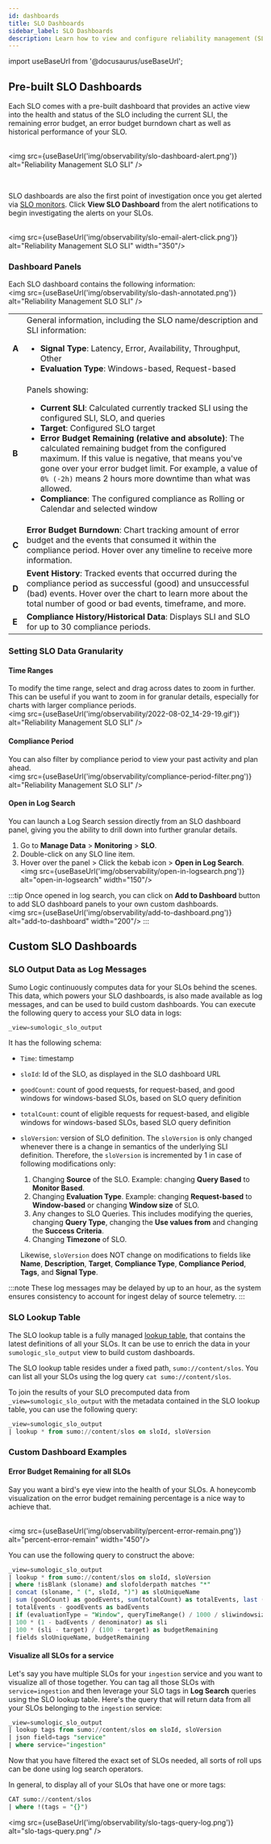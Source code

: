 ```yaml
---
id: dashboards
title: SLO Dashboards
sidebar_label: SLO Dashboards
description: Learn how to view and configure reliability management (SLO) dashboards.
---
```


import useBaseUrl from '@docusaurus/useBaseUrl';

## Pre-built SLO Dashboards

Each SLO comes with a pre-built dashboard that provides an active view into the health and status of the SLO including the current SLI, the remaining error budget, an error budget burndown chart as well as historical performance of your SLO.

<br/><img src={useBaseUrl('img/observability/slo-dashboard-alert.png')} alt="Reliability Management SLO SLI" />

<br/>

SLO dashboards are also the first point of investigation once you get alerted via [SLO monitors](/docs/observability/reliability-management-slo/alerts/#create-an-slo-monitor). Click **View SLO Dashboard** from the alert notifications to begin investigating the alerts on your SLOs.

<br/><img src={useBaseUrl('img/observability/slo-email-alert-click.png')} alt="Reliability Management SLO SLI" width="350"/>

### Dashboard Panels

Each SLO dashboard contains the following information:<br/><img src={useBaseUrl('img/observability/slo-dash-annotated.png')} alt="Reliability Management SLO SLI" />

<table>
  <tr>
   <td><strong>A</strong>
   </td>
   <td>General information, including the SLO name/description and SLI information:
<ul>
<li><strong>Signal Type</strong>: Latency, Error, Availability, Throughput, Other</li>
<li><strong>Evaluation Type</strong>: Windows-based, Request-based</li>
</ul>
   </td>
  </tr>
  <tr>
   <td><strong>B</strong>
   </td>
   <td>Panels showing:
<ul>
<li><strong>Current SLI</strong>: Calculated currently tracked SLI using the configured SLI, SLO, and queries</li>
<li><strong>Target</strong>: Configured SLO target</li>
<li><strong>Error Budget Remaining (relative and absolute)</strong>: The calculated remaining budget from the configured maximum. If this value is negative, that means you've gone over your error budget limit. For example, a value of <code>0% (-2h)</code> means 2 hours more downtime than what was allowed.</li>
<li><strong>Compliance</strong>: The configured compliance as Rolling or Calendar and selected window</li>
</ul>
   </td>
  </tr>
  <tr>
   <td><strong>C</strong>
   </td>
   <td><strong>Error Budget Burndown</strong>: Chart tracking amount of error budget and the events that consumed it within the compliance period. Hover over any timeline to receive more information.
   </td>
  </tr>
  <tr>
   <td><strong>D</strong>
   </td>
   <td><strong>Event History</strong>: Tracked events that occurred during the compliance period as successful (good) and unsuccessful (bad) events. Hover over the chart to learn more about the total number of good or bad events, timeframe, and more.
   </td>
  </tr>
  <tr>
   <td><strong>E</strong>
   </td>
   <td><strong>Compliance History/Historical Data</strong>: Displays SLI and SLO for up to 30 compliance periods.
   </td>
  </tr>
</table>


### Setting SLO Data Granularity

#### Time Ranges

To modify the time range, select and drag across dates to zoom in further. This can be useful if you want to zoom in for granular details, especially for charts with larger compliance periods.<br/><img src={useBaseUrl('img/observability/2022-08-02_14-29-19.gif')} alt="Reliability Management SLO SLI" />

#### Compliance Period

You can also filter by compliance period to view your past activity and plan ahead.<br/><img src={useBaseUrl('img/observability/compliance-period-filter.png')} alt="Reliability Management SLO SLI" />

#### Open in Log Search

You can launch a Log Search session directly from an SLO dashboard panel, giving you the ability to drill down into further granular details.
1. Go to **Manage Data** > **Monitoring** > **SLO**.
1. Double-click on any SLO line item.
1. Hover over the panel > Click the kebab icon > **Open in Log Search**.<br/><img src={useBaseUrl('img/observability/open-in-logsearch.png')} alt="open-in-logsearch" width="150"/>

:::tip
Once opened in log search, you can click on **Add to Dashboard** button to add SLO dashboard panels to your own custom dashboards.<br/><img src={useBaseUrl('img/observability/add-to-dashboard.png')} alt="add-to-dashboard" width="200"/>
:::


## Custom SLO Dashboards

### SLO Output Data as Log Messages

Sumo Logic continuously computes data for your SLOs behind the scenes. This data, which powers your SLO dashboards, is also made available as log messages, and can be used to build custom dashboards. You can execute the following query to access your SLO data in logs:

```sql
_view=sumologic_slo_output
```

It has the following schema:

* `Time`: timestamp
* `sloId`: Id of the SLO, as displayed in the SLO dashboard URL
* `goodCount`: count of good requests, for request-based, and good windows for windows-based SLOs, based on SLO query definition
* `totalCount`: count of eligible requests for request-based, and eligible windows for windows-based SLOs, based SLO query definition
* `sloVersion`: version of SLO definition. The `sloVersion` is only changed whenever there is a change in semantics of the underlying SLI definition. Therefore, the `sloVersion` is incremented by 1 in case of following modifications only:
   1. Changing <strong>Source</strong> of the SLO. Example: changing <strong>Query Based</strong> to <strong>Monitor Based</strong>.
   2. Changing <strong>Evaluation Type</strong>. Example: changing <strong>Request-based</strong> to <strong>Window-based</strong> or changing <strong>Window size</strong> of SLO.
   3. Any changes to SLO Queries. This includes modifying the queries, changing <strong>Query Type</strong>, changing the <strong>Use values from</strong> and changing the <strong>Success Criteria</strong>.
   4. Changing <strong>Timezone</strong> of SLO. 
  
  Likewise, `sloVersion` does NOT change on modifications to fields like **Name**, **Description**, **Target**, **Compliance Type**, **Compliance Period**, **Tags**, and **Signal Type**.

:::note
These log messages may be delayed by up to an hour, as the system ensures consistency to account for ingest delay of source telemetry.
:::

### SLO Lookup Table

The SLO lookup table is a fully managed [lookup table](/docs/search/lookup-tables/create-lookup-table/#introduction-to-lookup-tables), that contains the latest definitions of all your SLOs. It can be use to enrich the data in your `sumologic_slo_output` view to build custom dashboards.

The SLO lookup table resides under a fixed path, `sumo://content/slos`. You can list all your SLOs using the log query `cat sumo://content/slos`.


To join the results of your SLO precomputed data from `_view=sumologic_slo_output` with the metadata contained in the SLO lookup table, you can use the following query:
  ```sql
  _view=sumologic_slo_output
  | lookup * from sumo://content/slos on sloId, sloVersion
  ```

### Custom Dashboard Examples

#### Error Budget Remaining for all SLOs

Say you want a bird's eye view into the health of your SLOs. A honeycomb visualization on the error budget remaining percentage is a nice way to achieve that.

<br/><img src={useBaseUrl('img/observability/percent-error-remain.png')} alt="percent-error-remain" width="450"/>

You can use the following query to construct the above:

```sql
_view=sumologic_slo_output
| lookup * from sumo://content/slos on sloId, sloVersion
| where !isBlank (sloname) and slofolderpath matches "*"
| concat (sloname, " (", sloId, ")") as sloUniqueName
| sum (goodCount) as goodEvents, sum(totalCount) as totalEvents, last (compliancetarget) as target, last(slofolderpath) as sloPath, last(sliwindowsize) as sliwindowsize, last(slievaluationtype) as evaluationType by sloUniqueName
| totalEvents - goodEvents as badEvents
| if (evaluationType = "Window", queryTimeRange() / 1000 / sliwindowsize, totalEvents) as denominator
| 100 * (1 - badEvents / denominator) as sli
| 100 * (sli - target) / (100 - target) as budgetRemaining
| fields sloUniqueName, budgetRemaining
```

#### Visualize all SLOs for a service

Let's say you have multiple SLOs for your `ingestion` service and you want to visualize all of those together. You can tag all those SLOs with `service=ingestion` and then leverage your SLO tags in **Log Search** queries using the SLO lookup table. Here's the query that will return data from all your SLOs belonging to the `ingestion` service:

```sql
_view=sumologic_slo_output
| lookup tags from sumo://content/slos on sloId, sloVersion
| json field=tags "service"
| where service="ingestion"
```

Now that you have filtered the exact set of SLOs needed, all sorts of roll ups can be done using log search operators.

In general, to display all of your SLOs that have one or more tags:

```sql
CAT sumo://content/slos
| where !(tags = "{}")
```

<img src={useBaseUrl('img/observability/slo-tags-query-log.png')} alt="slo-tags-query.png" />
